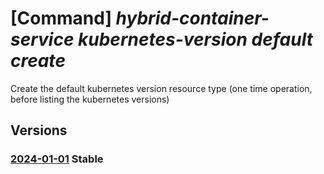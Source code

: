 # [Command] _hybrid-container-service kubernetes-version default create_

Create the default kubernetes version resource type (one time operation, before listing the kubernetes versions)

## Versions

### [2024-01-01](/Resources/mgmt-plane/L3tjdXN0b21sb2NhdGlvbnJlc291cmNldXJpfS9wcm92aWRlcnMvbWljcm9zb2Z0Lmh5YnJpZGNvbnRhaW5lcnNlcnZpY2Uva3ViZXJuZXRlc3ZlcnNpb25zL2RlZmF1bHQ=/2024-01-01.xml) **Stable**

<!-- mgmt-plane /{customlocationresourceuri}/providers/microsoft.hybridcontainerservice/kubernetesversions/default 2024-01-01 -->
